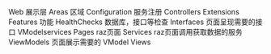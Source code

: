 ﻿Web 展示层
Areas 区域 
Configuration 服务注册
Controllers
Extensions
Features 功能
HealthChecks 数据库，接口等检查
Interfaces 页面呈现需要的接口 VModelservices
Pages raz页面
Services raz页面调用获取数据的服务
ViewModels 页面展示需要的 VModel
Views